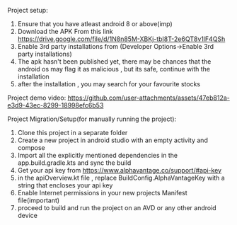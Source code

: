 Project setup:
1) Ensure that you have atleast android 8 or above(imp)
2) Download the APK From this link https://drive.google.com/file/d/1N8n85M-XBKj-tbI8T-2e6QT8v1lF4QSh
3) Enable 3rd party installations from (Developer Options->Enable 3rd party installations)
4) The apk hasn't been published yet, there may be chances that the android os may flag it as malicious , but its safe, continue with the installation 
5) after the installation , you may search for your favourite stocks


Project demo video:
https://github.com/user-attachments/assets/47eb812a-e3d9-43ec-8299-18998efc6b53

Project Migration/Setup(for manually running the project):

1) Clone this project in a separate folder
2) Create a new project in android studio with an empty activity and compose
3) Import all the explicitly mentioned dependencies in the app.build.gradle.kts and sync the build
4) Get your api key from https://www.alphavantage.co/support/#api-key
5) in the apiOverview.kt file , replace BuildConfig.AlphaVantageKey with a string that encloses your api key
6) Enable Internet permissions in your new projects Manifest file(important)
7) proceed to build and run the project on an AVD or any other android device


   




